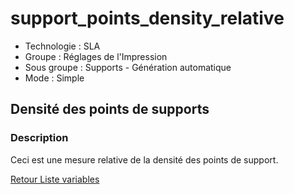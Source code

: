 # support_points_density_relative

* Technologie : SLA
* Groupe : Réglages de l'Impression
* Sous groupe : Supports - Génération automatique
* Mode : Simple

## Densité des points de supports

### Description

Ceci est une mesure relative de la densité des points de support.

[Retour Liste variables](variable_list.md)